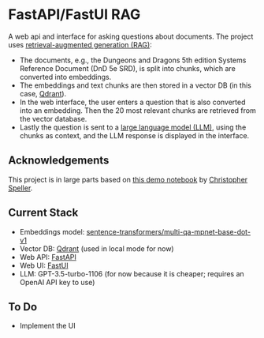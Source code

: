 # FastAPI/FastUI RAG

A web api and interface for asking questions about documents. The project uses 
[retrieval-augmented generation (RAG)](https://en.wikipedia.org/wiki/Retrieval-augmented_generation):
- The documents, e.g., the Dungeons and Dragons 5th edition Systems Reference
  Document (DnD 5e SRD), is split into chunks, which are converted into
  embeddings.
- The embeddings and text chunks are then stored in a vector DB (in this case,
  [Qdrant](https://qdrant.tech/)).
- In the web interface, the user enters a question that is also converted into
  an embedding. Then the 20 most relevant chunks are retrieved from the vector
  database.
- Lastly the question is sent to a [large language model
  (LLM)](https://en.wikipedia.org/wiki/Large_language_model), using the chunks
  as context, and the LLM response is displayed in the interface.

## Acknowledgements

This project is in large parts based on [this demo notebook](https://github.com/crspeller/dnd-answers) by [Christopher Speller](https://github.com/crspeller).

## Current Stack
- Embeddings model:
  [sentence-transformers/multi-qa-mpnet-base-dot-v1](https://huggingface.co/sentence-transformers/multi-qa-mpnet-base-dot-v10)
- Vector DB: [Qdrant](https://qdrant.tech/) (used in local mode for now)
- Web API: [FastAPI](https://fastapi.tiangolo.com/)
- Web UI: [FastUI](https://github.com/pydantic/FastUI)
- LLM: GPT-3.5-turbo-1106 (for now because it is cheaper; requires an OpenAI API key to
  use)

## To Do 
- Implement the UI 

